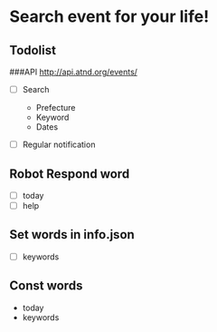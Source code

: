 # Search event for your life!

## Todolist

###API 
http://api.atnd.org/events/  


- [ ] Search  
    - Prefecture  
    - Keyword  
    - Dates  

- [ ] Regular notification  

## Robot Respond word
- [ ] today  
- [ ] help  

## Set words in info.json
- [ ] keywords  

## Const words
- today  
- keywords  
